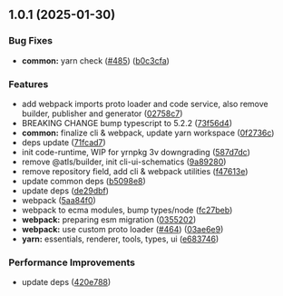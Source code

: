 ## 1.0.1 (2025-01-30)

### Bug Fixes

- **common:** yarn check ([#485](https://github.com/atls/raijin/issues/485)) ([b0c3cfa](https://github.com/atls/raijin/commit/b0c3cfad8f559c55691ca733c7a3a7b3cd00c4d8))

### Features

- add webpack imports proto loader and code service, also remove builder, publisher and generator ([02758c7](https://github.com/atls/raijin/commit/02758c7a229b8dd57cfc1be5a7241aaf73835953))
- BREAKING CHANGE bump typescript to 5.2.2 ([73f56d4](https://github.com/atls/raijin/commit/73f56d4670a0df3183bc29518cbabc238c03c352))
- **common:** finalize cli & webpack, update yarn workspace ([0f2736c](https://github.com/atls/raijin/commit/0f2736c6d37f8141a1a50c352bf80d7ffb2f4ea7))
- deps update ([71fcad7](https://github.com/atls/raijin/commit/71fcad7089b2eed59805d4a537c6164a7fd42eaa))
- init code-runtime, WIP for yrnpkg 3v downgrading ([587d7dc](https://github.com/atls/raijin/commit/587d7dc75c6b08c2a4b0a0b4bf380939de83a6c3))
- remove @atls/builder, init cli-ui-schematics ([9a89280](https://github.com/atls/raijin/commit/9a892802fc3571f5ca46da67dcd10dcdc016e476))
- remove repository field, add cli & webpack utilities ([f47613e](https://github.com/atls/raijin/commit/f47613e9784e9eea86ed98e712198b000ca5766d))
- update common deps ([b5098e8](https://github.com/atls/raijin/commit/b5098e843c0153a476c16ae8607ba2b598accb60))
- update deps ([de29dbf](https://github.com/atls/raijin/commit/de29dbffcc0c1b9cf081825987e733352b1761a7))
- webpack ([5aa84f0](https://github.com/atls/raijin/commit/5aa84f00d53a91cf591afeba1176439fabe023ff))
- webpack to ecma modules, bump types/node ([fc27beb](https://github.com/atls/raijin/commit/fc27beb5ea6ad5431fa335c294191e933392b6d6))
- **webpack:** preparing esm migration ([0355202](https://github.com/atls/raijin/commit/03552025fe8954f8001b99ee463e531d47ee0f7d))
- **webpack:** use custom proto loader ([#464](https://github.com/atls/raijin/issues/464)) ([03ae6e9](https://github.com/atls/raijin/commit/03ae6e9b7d76a91c48a3b3dc02b7b8fd2c962f01))
- **yarn:** essentials, renderer, tools, types, ui ([e683746](https://github.com/atls/raijin/commit/e683746e203e1d8486c1f4d92d9d9d8f785f84ee))

### Performance Improvements

- update deps ([420e788](https://github.com/atls/raijin/commit/420e78845558ecf40aa2b9a63872118d6a5a4b4a))
